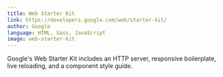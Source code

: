 ```yaml
---
title: Web Starter Kit
link: https://developers.google.com/web/starter-kit/
author: Google
language: HTML, Sass, JavaScript
image: web-starter-kit
---
```

Google's Web Starter Kit includes an HTTP server, responsive boilerplate, live reloading, and a component style guide.

